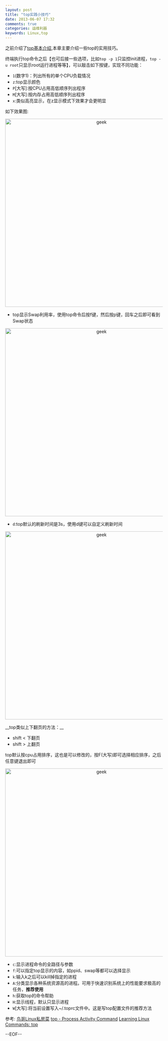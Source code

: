 ```yaml
---
layout: post
title: "top实践小技巧"
date: 2013-06-07 17:32
comments: true
categories: 运维利器
keywords: Linux,top
---
```


之前介绍了[top基本介绍](http://kumu-linux.github.io/blog/2013/06/02/top/),本章主要介绍一些top的实用技巧。

<!--more-->

终端执行top命令之后【也可后接一些选项，比如`top -p 1`只监控init进程，`top -u root`只显示root运行进程等等】，可以敲击如下按键，实现不同功能：

* `1`(数字1)：列出所有的单个CPU负载情况
* `z`:top显示颜色
* `P`[大写]:按CPU占用高低顺序列出程序
* `M`[大写]:按内存占用高低顺序列出程序
* `x`:类似高亮显示，在z显示模式下效果才会更明显

如下效果图:  
<center><img src="/images/top1.png" alt="geek" title="geek" width="600" /></center>

* top显示Swap利用率，使用top命令后按f键，然后按p键，回车之后即可看到Swap状态  
<center><img src="/images/top2.png" alt="geek" title="geek" width="600" /></center>

* `d`:top默认的刷新时间是3s，使用d键可以自定义刷新时间  
<center><img src="/images/top3.png" alt="geek" title="geek" width="600" /></center>

<p></p>
__top类似上下翻页的方法：__

* shift <  下翻页
* shift >	上翻页

top默认按cpu占用排序，这也是可以修改的，按F(大写)即可选择相应排序，之后任意键退出即可

<center><img src="/images/top4.png" alt="geek" title="geek" width="600" /></center>

* `c`:显示进程命令的全路径与参数
* `f`:可以指定top显示的内容，如ppid、swap等都可以选择显示
* `k`:输入k之后可以kill掉指定的进程
* `A`:分类显示各种系统资源高的进程。可用于快速识别系统上的性能要求极高的任务，__推荐使用__
* `h`:获取top的命令帮助
* `H`:显示线程，默认只显示进程
* `W`[大写]:将当前设置写入~/.toprc文件中。这是写top配置文件的推荐方法

参考: [鸟哥Linux私房菜](http://linux.vbird.org/)  [top - Process Activity Command](http://www.cyberciti.biz/tips/top-linux-monitoring-tools.html)  [Learning Linux Commands: top](http://how-to.linuxcareer.com/learning-linux-commands-top)

--EOF--